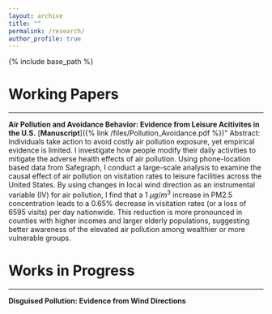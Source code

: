```yaml
---
layout: archive
title: ""
permalink: /research/
author_profile: true
---
```


{% include base_path %}



# Working Papers
---
**Air Pollution and Avoidance Behavior: Evidence from Leisure Acitivites in the U.S.**
[**Manuscript**]({% link /files/Pollution_Avoidance.pdf %})"
Abstract: Individuals take action to avoid costly air pollution exposure, yet empirical evidence is limited. I investigate how people modify their daily activities to mitigate the adverse health effects of air pollution. Using phone-location based data from Safegraph, I conduct a large-scale analysis to examine the causal effect of air pollution on visitation rates to leisure facilities across the United States. By using changes in local wind direction as an instrumental variable (IV) for air pollution, I find that a 1 $\mu g/m^3$ increase in PM2.5 concentration leads to a 0.65% decrease in visitation rates (or a loss of 6595 visits) per day nationwide. This reduction is more pronounced in counties with higher incomes and larger elderly populations, suggesting better awareness of the elevated air pollution among wealthier or more vulnerable groups.

# Works in Progress
---
**Disguised Pollution: Evidence from Wind Directions**